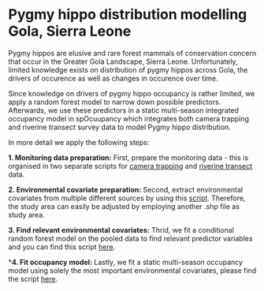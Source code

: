# Pygmy hippo distribution modelling Gola, Sierra Leone

Pygmy hippos are elusive and rare forest mammals of conservation concern that occur in the Greater Gola Landscape, Sierra Leone. 
Unfortunately, limited knowledge exists on distribution of pygmy hippos across Gola, the drivers of occurence as well as changes in occurence over time. 

Since knowledge on drivers of pygmy hippo occupancy is rather limited, we apply a random forest model to narrow down possible predictors. Afterwards, we use these predictors in a static multi-season integrated occupancy model in spOcuupancy which integrates both camera trapping and riverine transect survey data to model Pygmy hippo distribution.

In more detail we apply the following steps: 

  **1. Monitoring data preparation:** First, prepare the monitoring data - this is organised in two separate scripts for [camera trapping](https://github.com/filibertmoritz/Gola_PH_Modelling/blob/main/scripts/Gola_PH_Modelling_data_prep_camera_traps_revised.R) and [riverine transect](https://github.com/filibertmoritz/Gola_PH_Modelling/blob/main/scripts/Gola_PH_Modelling_data_prep_transects_revised.R) data.
  
  **2. Environmental covariate preparation:** Second, extract environmental covariates from multiple different sources by using this [script](https://github.com/filibertmoritz/Gola_PH_Modelling/blob/main/scripts/Gola_PH_Modelling_data_prep_env_covariates_revised.R). Therefore, the study area can easily be adjusted by employing another .shp file as study area.
  
  **3. Find relevant environmental covariates:** Thrid, we fit a conditional random forest model on the pooled data to find relevant predictor variables and you can find this script [here](https://github.com/filibertmoritz/Gola_PH_Modelling/blob/main/scripts/Gola_PH_RF_variable_selection_period_weights.R).
  
  ***4. Fit occupancy model:** Lastly, we fit a static multi-season occupancy model using solely the most important environmental covariates, please find the script [here](https://github.com/filibertmoritz/Gola_PH_Modelling/blob/main/scripts/Gola_PH_Modelling_spOccupancy_tIntPGOcc_revised2.R).


